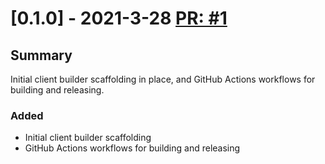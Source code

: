 # [0.1.0] - 2021-3-28 [PR: #1](https://github.com/dolittle/Go.SDK/pull/1)
## Summary

Initial client builder scaffolding in place, and GitHub Actions workflows for building and releasing.

### Added

- Initial client builder scaffolding
- GitHub Actions workflows for building and releasing


